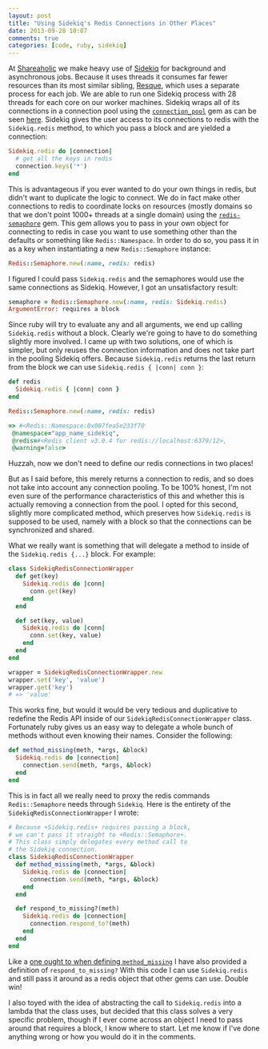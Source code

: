 ```yaml
---
layout: post
title: "Using Sidekiq's Redis Connections in Other Places"
date: 2013-09-28 10:07
comments: true
categories: [code, ruby, sidekiq]
---
```


At [Shareaholic](https://shareaholic.com) we make heavy use of [Sidekiq](http://sidekiq.org/) for
background and asynchronous jobs. Because it uses threads it consumes far fewer
resources than its most similar sibling, [Resque](https://github.com/resque/resque),
which uses a separate process for each job. We are able to run one Sidekiq
process with 28 threads for each core on our worker machines. Sidekiq wraps all
of its connections in a connection pool using the
[`connection_pool`](https://github.com/mperham/connection_pool) gem as can be
seen [here](https://github.com/mperham/sidekiq/blob/master/lib/sidekiq/redis_connection.rb#L16-L18).
Sidekiq gives the user access to its connections to redis with the
`Sidekiq.redis` method, to which you pass a block and are yielded a connection:

``` ruby
Sidekiq.redis do |connection|
  # get all the keys in redis
  connection.keys('*')
end
```
<!--more-->

This is advantageous if you ever wanted to do your own things in redis, but
didn't want to duplicate the logic to connect. We do in fact make other
connections to redis to coordinate locks on resources (mostly domains so that we
don't point 1000+ threads at a single domain) using the
[`redis-semaphore`](https://github.com/dv/redis-semaphore/) gem. This gem allows
you to pass in your own object for connecting to redis in case you want to use
something other than the defaults or something like `Redis::Namespace`. In
order to do so, you pass it in as a key when instantiating a new
`Redis::Semaphore` instance:

``` ruby
Redis::Semaphore.new(:name, redis: redis)
```

I figured I could pass `Sidekiq.redis` and the semaphores would use the
same connections as Sidekiq. However, I got an unsatisfactory result:

``` ruby
semaphore = Redis::Semaphore.new(:name, redis: Sidekiq.redis)
ArgumentError: requires a block
```

Since ruby will try to evaluate any and all arguments, we end up calling
`Sidekiq.redis` without a block. Clearly we're going to have to do something
slightly more involved. I came up with two solutions, one of which is simpler,
but only reuses the connection information and does not take part in the pooling
Sidekiq offers. Because `Sidekiq.redis` returns the
last return from the block we can use `Sidekiq.redis { |conn| conn }`:

``` ruby
def redis
  Sidekiq.redis { |conn| conn }
end

Redis::Semaphore.new(:name, redis: redis)

=> #<Redis::Namespace:0x007fea5e233f70
 @namespace="app_name_sidekiq",
 @redis=#<Redis client v3.0.4 for redis://localhost:6379/12>,
 @warning=false>
```

Huzzah, now we don't need to define our redis connections in two places!

But as I said before, this merely returns a connection to redis, and so does not
take into account any connection pooling. To be 100% honest, I'm not even sure
of the performance characteristics of this and whether this is actually removing
a connection from the pool. I opted for this second, slightly more complicated
method, which preserves how `Sidekiq.redis` is supposed to be used, namely with
a block so that the connections can be synchronized and shared.

What we really want is something that will delegate a method to inside of the
`Sidekiq.redis {...}` block. For example:

``` ruby
class SidekiqRedisConnectionWrapper
  def get(key)
    Sidekiq.redis do |conn|
      conn.get(key)
    end
  end

  def set(key, value)
    Sidekiq.redis do |conn|
      conn.set(key, value)
    end
  end
end

wrapper = SidekiqRedisConnectionWrapper.new
wrapper.set('key', 'value')
wrapper.get('key')
# => 'value'
```

This works fine, but would it would be very tedious and duplicative to redefine
the Redis API inside of our `SidekiqRedisConnectionWrapper` class. Fortunately
ruby gives us an easy way to delegate a whole bunch of methods without even
knowing their names. Consider the following:

``` ruby
def method_missing(meth, *args, &block)
  Sidekiq.redis do |connection|
    connection.send(meth, *args, &block)
  end
end
```

This is in fact all we really need to proxy the redis commands
`Redis::Semaphore` needs through `Sidekiq`. Here is the entirety of the
`SidekiqRedisConnectionWrapper` I wrote:

``` ruby
# Because +Sidekiq.redis+ requires passing a block,
# we can't pass it straight to +Redis::Semaphore+.
# This class simply delegates every method call to
# the Sidekiq connection.
class SidekiqRedisConnectionWrapper
  def method_missing(meth, *args, &block)
    Sidekiq.redis do |connection|
      connection.send(meth, *args, &block)
    end
  end

  def respond_to_missing?(meth)
    Sidekiq.redis do |connection|
      connection.respond_to?(meth)
    end
  end
end
```

Like a [one ought to when defining `method_missing`](http://robots.thoughtbot.com/post/28335346416/always-define-respond-to-missing-when-overriding)
I have also provided a definition of `respond_to_missing?` With this code I can
use `Sidekiq.redis` and still pass it around as a redis object that other gems
can use. Double win!

I also toyed with the idea of abstracting the call to `Sidekiq.redis` into a
lambda that the class uses, but decided that this class solves a very specific
problem, though if I ever come across an object I need to pass around that
requires a block, I know where to start. Let me know if I've done anything wrong
or how you would do it in the comments.
